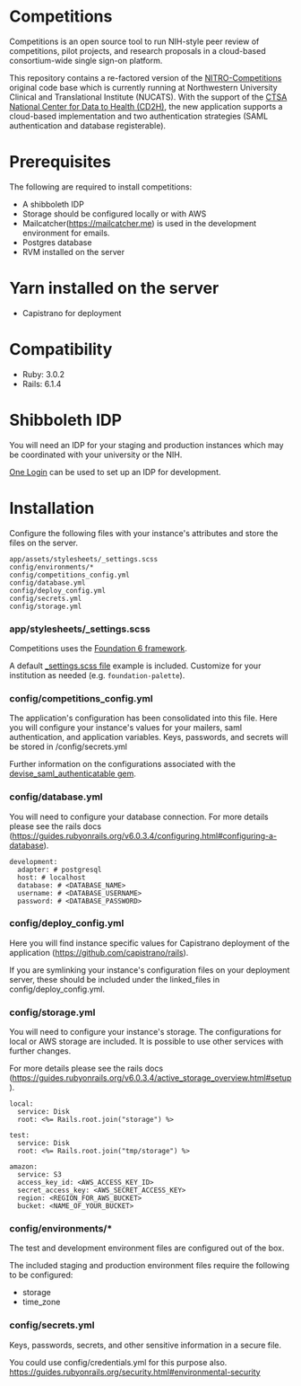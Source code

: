 # Competitions

Competitions is an open source tool to run NIH-style peer review of competitions, pilot projects, and research proposals in a cloud-based consortium-wide single sign-on platform.

This repository contains a re-factored version of the [NITRO-Competitions](https://github.com/NUBIC/nitro-competitions) original code base which is currently running at Northwestern University Clinical and Translational Institute (NUCATS).
With the support of the [CTSA National Center for Data to Health (CD2H)](https://ctsa.ncats.nih.gov/cd2h/), the new application supports a cloud-based implementation and two authentication strategies (SAML authentication and database registerable).


# Prerequisites

The following are required to install competitions:
  * A shibboleth IDP
  * Storage should be configured locally or with AWS
  * Mailcatcher(https://mailcatcher.me) is used in the development environment for emails.
  * Postgres database
  * RVM installed on the server
  # Yarn installed on the server
  * Capistrano for deployment


# Compatibility

  * Ruby:   3.0.2
  * Rails:  6.1.4


# Shibboleth IDP

  You will need an IDP for your staging and production instances which may be coordinated with your university or the NIH.

  [One Login](https://www.onelogin.com/developer-signup) can be used to set up an IDP for development.


# Installation



Configure the following files with your instance's attributes and store the files on the server.

```
app/assets/stylesheets/_settings.scss
config/environments/*
config/competitions_config.yml
config/database.yml
config/deploy_config.yml
config/secrets.yml
config/storage.yml
```

### app/stylesheets/\_settings.scss
Competitions uses the [Foundation 6 framework](https://get.foundation/sites/docs/).

A default [\_settings.scss file](https://get.foundation/sites/docs/sass.html#the-settings-file) example is included. Customize for your institution as needed (e.g. `foundation-palette`).

### config/competitions_config.yml
The application's configuration has been consolidated into this file. Here you will configure your instance's values for your mailers, saml authentication, and application variables. Keys, passwords, and secrets will be stored in /config/secrets.yml

Further information on the configurations associated with the [devise_saml_authenticatable gem](https://github.com/apokalipto/devise_saml_authenticatable).

### config/database.yml
You will need to configure your database connection. For more details please see the rails docs (https://guides.rubyonrails.org/v6.0.3.4/configuring.html#configuring-a-database).
```
development:
  adapter: # postgresql
  host: # localhost
  database: # <DATABASE_NAME>
  username: # <DATABASE_USERNAME>
  password: # <DATABASE_PASSWORD>
```

### config/deploy_config.yml

Here you will find instance specific values for Capistrano deployment of the application (https://github.com/capistrano/rails).

If you are symlinking your instance's configuration files on your deployment server, these should be included under the linked_files in config/deploy_config.yml.

### config/storage.yml
You will need to configure your instance's storage. The configurations for local or AWS storage are included. It is possible to use other services with further changes.

For more details please see the rails docs (https://guides.rubyonrails.org/v6.0.3.4/active_storage_overview.html#setup).
```
local:
  service: Disk
  root: <%= Rails.root.join("storage") %>

test:
  service: Disk
  root: <%= Rails.root.join("tmp/storage") %>

amazon:
  service: S3
  access_key_id: <AWS_ACCESS_KEY_ID>
  secret_access_key: <AWS_SECRET_ACCESS_KEY>
  region: <REGION_FOR_AWS_BUCKET>
  bucket: <NAME_OF_YOUR_BUCKET>
```

### config/environments/*
The test and development environment files are configured out of the box.

The included staging and production environment files require the following to be configured:
  * storage
  * time_zone

### config/secrets.yml
Keys, passwords, secrets, and other sensitive information in a secure file.

You could use config/credentials.yml for this purpose also.
https://guides.rubyonrails.org/security.html#environmental-security
